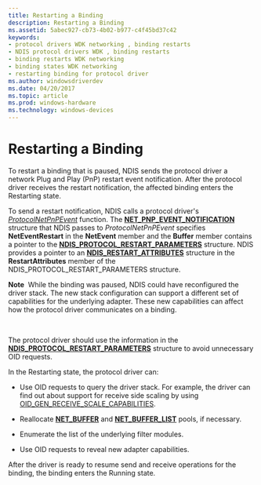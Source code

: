 ```yaml
---
title: Restarting a Binding
description: Restarting a Binding
ms.assetid: 5abec927-cb73-4b02-b977-c4f45bd37c42
keywords:
- protocol drivers WDK networking , binding restarts
- NDIS protocol drivers WDK , binding restarts
- binding restarts WDK networking
- binding states WDK networking
- restarting binding for protocol driver
ms.author: windowsdriverdev
ms.date: 04/20/2017
ms.topic: article
ms.prod: windows-hardware
ms.technology: windows-devices
---
```


# Restarting a Binding





To restart a binding that is paused, NDIS sends the protocol driver a network Plug and Play (PnP) restart event notification. After the protocol driver receives the restart notification, the affected binding enters the Restarting state.

To send a restart notification, NDIS calls a protocol driver's [*ProtocolNetPnPEvent*](https://msdn.microsoft.com/library/windows/hardware/ff570263) function. The [**NET\_PNP\_EVENT\_NOTIFICATION**](https://msdn.microsoft.com/library/windows/hardware/ff568752) structure that NDIS passes to *ProtocolNetPnPEvent* specifies **NetEventRestart** in the **NetEvent** member and the **Buffer** member contains a pointer to the [**NDIS\_PROTOCOL\_RESTART\_PARAMETERS**](https://msdn.microsoft.com/library/windows/hardware/ff566844) structure. NDIS provides a pointer to an [**NDIS\_RESTART\_ATTRIBUTES**](https://msdn.microsoft.com/library/windows/hardware/ff567255) structure in the **RestartAttributes** member of the NDIS\_PROTOCOL\_RESTART\_PARAMETERS structure.

**Note**  While the binding was paused, NDIS could have reconfigured the driver stack. The new stack configuration can support a different set of capabilities for the underlying adapter. These new capabilities can affect how the protocol driver communicates on a binding.

 

The protocol driver should use the information in the [**NDIS\_PROTOCOL\_RESTART\_PARAMETERS**](https://msdn.microsoft.com/library/windows/hardware/ff566844) structure to avoid unnecessary OID requests.

In the Restarting state, the protocol driver can:

-   Use OID requests to query the driver stack. For example, the driver can find out about support for receive side scaling by using [OID\_GEN\_RECEIVE\_SCALE\_CAPABILITIES](https://msdn.microsoft.com/library/windows/hardware/ff569636).

-   Reallocate [**NET\_BUFFER**](https://msdn.microsoft.com/library/windows/hardware/ff568376) and [**NET\_BUFFER\_LIST**](https://msdn.microsoft.com/library/windows/hardware/ff568388) pools, if necessary.

-   Enumerate the list of the underlying filter modules.

-   Use OID requests to reveal new adapter capabilities.

After the driver is ready to resume send and receive operations for the binding, the binding enters the Running state.

 

 





